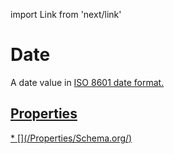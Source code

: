 import Link from 'next/link'

# Date

A date value in <a href="http://en.wikipedia.org/wiki/ISO_8601">ISO 8601 date format</Link>.

## Properties

<Grid>
* [](/Properties/Schema.org/)

</Grid>

